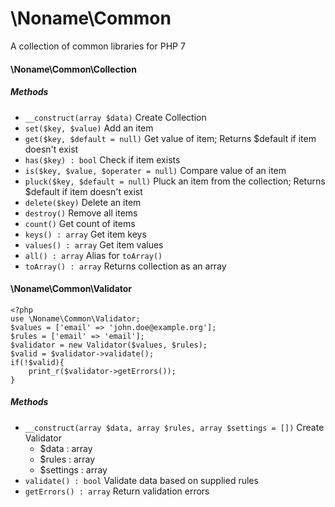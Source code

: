 \Noname\Common
=============

A collection of common libraries for PHP 7

#### \Noname\Common\Collection

##### Methods

* `__construct(array $data)` Create Collection
* `set($key, $value)` Add an item
* `get($key, $default = null)` Get value of item; Returns $default if item doesn't exist
* `has($key) : bool` Check if item exists
* `is($key, $value, $operater = null)` Compare value of an item
* `pluck($key, $default = null)` Pluck an item from the collection; Returns $default if item doesn't exist
* `delete($key)` Delete an item
* `destroy()` Remove all items
* `count()` Get count of items
* `keys() : array` Get item keys
* `values() : array` Get item values
* `all() : array` Alias for `toArray()`
* `toArray() : array` Returns collection as an array

#### \Noname\Common\Validator

    <?php
    use \Noname\Common\Validator;
    $values = ['email' => 'john.doe@example.org'];
    $rules = ['email' => 'email'];
    $validator = new Validator($values, $rules);
    $valid = $validator->validate();
    if(!$valid){
        print_r($validator->getErrors());
    }

##### Methods

* `__construct(array $data, array $rules, array $settings = [])` Create Validator
    * $data : array
    * $rules : array
    * $settings : array
* `validate() : bool` Validate data based on supplied rules
* `getErrors() : array` Return validation errors